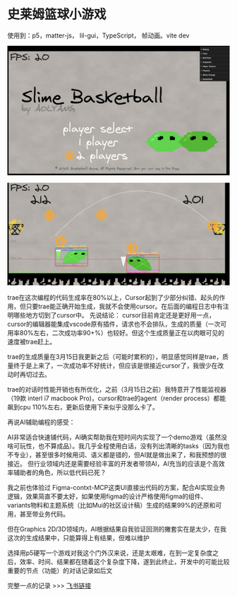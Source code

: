 # 史莱姆篮球小游戏

使用到：p5，matter-js， lil-gui，TypeScript， 帧动画。vite dev

![main](./mds/image.png)

![game](./mds/image2.png)

trae在这次编程的代码生成率在80%以上，Cursor起到了少部分纠错、起头的作用，但只要trae能正确开始生成，我就不会使用cursor。在后面的编程日志中有注明哪些地方切到了cursor中。
先说结论：
cursor目前肯定还是更好用一点，cursor的编辑器能集成vscode原有插件，请求也不会排队，生成的质量（一次可用率80%左右，二次成功率90+%）也较好。但这个生成质量正在以肉眼可见的速度被trae赶上。  

trae的生成质量在3月15日我更新之后（可能时累积的），明显感觉同样是trae，质量终于是上来了，一次成功率不好统计，但应该是很接近cursor了，我很少在改动时再切过去。  

trae的对话时性能开销也有所优化，之前（3月15日之前）我特意开了性能监视器（19款 interl i7 macbook Pro)，cursor和trae的agent（render process）都能飙到cpu 110%左右，更新后使用下来似乎没那么卡了。  

再说AI辅助编程的感受：  

AI非常适合快速铺代码，AI确实帮助我在短时间内实现了一个demo游戏（虽然没啥可玩性，也不算成品）。我几乎全程使用白话，没有列出清晰的tasks（因为我也不专业），甚至很多时候用词、语义都是错的，但AI就是做出来了，和我预想的很接近。
但行业领域内还是需要经验丰富的开发者带领AI，AI充当的应该是个高效率辅助者的角色，所以低代码已死？  

我之前也体验过 Figma-contxt-MCP这类UI直接出代码的方案，配合AI实现业务逻辑，效果简直不要太好，如果使用figma的设计严格使用figma的组件、variants物料和主题系统（比如Mui的社区设计稿）生成的结果99%的还原和可用，甚至带业务代码。  

但在Graphics 2D/3D领域内，AI根据结果自我验证回测的撇套实在是太少，在我这次的生成结果中，只能算得上有结果，但难以维护  

选择用p5硬写一个游戏对我这个门外汉来说，还是太艰难，在到一定复杂度之后，效率、时间、结果都在随着这个复杂度下降，遂到此终止，开发中的可能比较重要的节点（功能）的对话记录如后文  

完整一点的记录 >>> [飞书链接](https://g98etdwz8h.feishu.cn/docx/A672d7vf6oeAIfx926scZsSSnWg)